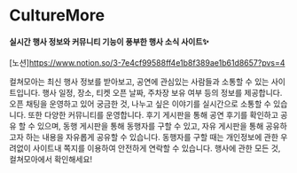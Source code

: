 # CultureMore
#### 실시간 행사 정보와 커뮤니티 기능이 풍부한 행사 소식 사이트✨
[노션]https://www.notion.so/3-7e4cf99588ff4e1b8f389ae1b61d8657?pvs=4

컬쳐모아는 최신 행사 정보를 받아보고, 공연에 관심있는 사람들과 소통할 수 있는 사이트입니다.
행사 일정, 장소, 티켓 오픈 날짜, 주차장 보유 여부 등의 정보를 제공합니다. 오픈 채팅을 운영하고 있어 
궁금한 것, 나누고 싶은 이야기를 실시간으로 소통할 수 있습니다. 또한 다양한 커뮤니티를 운영합니다.
후기 게시판을 통해 공연 후기를 확인하고 공유 할 수 있으며, 동행 게시판을 통해 동행자를 구할 수 있고, 
자유 게시판을 통해 공유하고자 하는 내용을 자유롭게 공유할 수 있습니다. 동행자를 구할 때는 개인정보에 
관한 우려없이 사이트내 쪽지를 이용하여 안전하게 연락할 수 있습니다.
행사에 관한 모든 것, 컬쳐모아에서 확인해세요!
